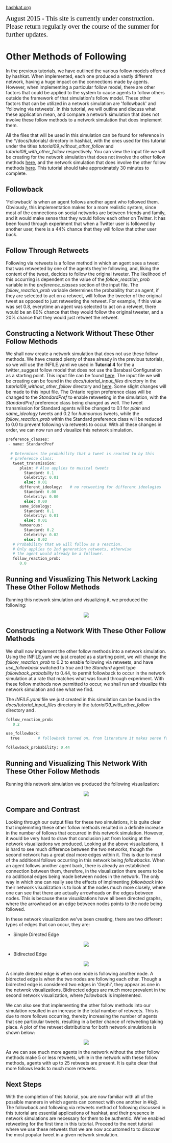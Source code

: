 [hashkat.org](http://hashkat.org)

<span style="color:black; font-family:Georgia; font-size:1.5em;">August 2015 - This site is currently under construction. Please return regularly over the course of the summer for further updates. </span>

# Other Methods of Following

In the previous tutorials, we have outlined the various follow models offered by hashkat. When implemented, each one produced a vastly different network, having a huge impact on the connections made by agents. However, when implementing a particular follow model, there are other factors that could be applied to the system to cause agents to follow others outside the framework of that simulation's follow model. These other factors that can be utilized in a network simulation are 'followback' and 'following via retweets'. In this tutorial, we will outline and discuss what these application mean, and compare a network simulation that does not involve these follow methods to a network simulation that does implement them.

All the files that will be used in this simulation can be found for reference in the */docs/tutorials/ directory in hashkat, with the ones used for this tutorial under the titles *tutorial09_without_other_follow* and *tutorial09_with_other_follow* respectively. You can view the input file we will be creating for the network simulation that does not involve the other follow methods [here](https://github.com/hashkat/hashkat/blob/master/docs/tutorial_input_files/tutorial09_without_other_follow/INFILE.yaml), and the network simulation that does involve the other follow methods [here](https://github.com/hashkat/hashkat/blob/master/docs/tutorial_input_files/tutorial09_with_other_follow/INFILE.yaml). This tutorial should take approximately 30 minutes to complete.

## Followback

'Followback' is when an agent follows another agent who followed them. Obviously, this implementation makes for a more realistic system, since most of the connections on social networks are between friends and family, and it would make sense that they would follow each other on Twitter. It has been found through experiment that when a Twitter user is followed by another user, there is a 44% chance that they will follow that other user back.

## Follow Through Retweets

Following via retweets is a follow method in which an agent sees a tweet that was retweeted by one of the agents they're following, and, liking the content of the tweet, decides to follow the original tweeter. The likelihood of this occurring is dependent on the value of the *follow_reaction_prob* variable in the *preference_classes* section of the input file. The *follow_reaction_prob* variable determines the probability that an agent, if they are selected to act on a retweet, will follow the tweeter of the original tweet as opposed to just retweeting the retweet. For example, if this value was set 0.8, everytime an agent was selected to act on a retweet, there would be an 80% chance that they would follow the original tweeter, and a 20% chance that they would just retweet the retweet.

## Constructing a Network Without These Other Follow Methods

We shall now create a network simulation that does not use these follow methods. We have created plenty of these already in the previous tutorials, so we will use the INFILE.yaml we used in **Tutorial 4** for the a twitter_suggest follow model that does not use the Barabasi Configuration as a starting point. This input file can be found [here](https://github.com/hashkat/hashkat/blob/master/docs/tutorial_input_files/tutorial04_other/INFILE.yaml). The input file we will be creating can be found in the *docs/tutorial_input_files* directory in the *tutorial09_without_other_follow* directory and [here](https://github.com/hashkat/hashkat/blob/master/docs/tutorial_input_files/tutorial09_without_other_follow/INFILE.yaml). Some slight changes will be made to this input file. The Ontario region preference class will be changed to the *StandardPref* to enable retweeting in the simulation, with the *StandardPref* preference class being changed as well. The tweet transmission for Standard agents will be changed to 0.1 for *plain* and *same_ideology* tweets and 0.2 for *humourous* tweets, while the *follow_reaction_prob* within the Standard preference class will be reduced to 0.0 to prevent following via retweets to occur. With all these changes in order, we can now run and visualize this network simulation.

```python
preference_classes:
 - name: StandardPref
 
  # Determines the probability that a tweet is reacted to by this 
  # preference class:
   tweet_transmission: 
      plain: # Also applies to musical tweets
        Standard: 0.1
        Celebrity: 0.01
        else: 0.01
      different_ideology:   # no retweeting for different ideologies
        Standard: 0.00
        Celebrity: 0.00
        else: 0.00
      same_ideology:
        Standard: 0.1
        Celebrity: 0.01
        else: 0.01
      humourous:
        Standard: 0.2
        Celebrity: 0.02
        else: 0.02
   # Probability that we will follow as a reaction.
   # Only applies to 2nd generation retweets, otherwise
   # the agent would already be a follower.
   follow_reaction_prob:
      0.0
```

## Running and Visualizing This Network Lacking These Other Follow Methods

Running this network simulation and visualizing it, we produced the following:

<p align='center'>
<img src='../img/tutorial09_without_other_follow/visualization.png'>
</p>

## Constructing a Network With These Other Follow Methods

We shall now implement the other follow methods into a network simulation. Using the INFILE.yaml we just created as a starting point, we will change the *follow_reaction_prob* to 0.2 to enable following via retweets, and have *use_followback* switched to *true* and the *Standard* agent type *followback_probability* to 0.44, to permit followback to occur in the network simulation at a rate that matches what was found through experiment. With these follow methods now permitted to occur, we shall run and visualize this network simulation and see what we find.

The *INFILE.yaml* file we just created in this simulation can be found in the *docs/tutorial_input_files* directory in the *tutorial09_with_other_follow* directory and .

```python
follow_reaction_prob:
   0.2
```

```python
use_followback: 
  true        # followback turned on, from literature it makes sense for a realistic system
```

```python
followback_probability: 0.44
```

## Running and Visualizing This Network With These Other Follow Methods

Running this network simulation we produced the following visualization:

<p align='center'>
<img src='../img/tutorial09_with_other_follow/visualization.png'>
</p>

## Compare and Contrast

Looking through our output files for these two simulations, it is quite clear that implemnting these other follow methods resulted in a definite increase in the number of follows that occurred in this network simulation. However, it would be very hard to draw that conclusion just from looking at the network visualizations we produced. Looking at the above visualizations, it is hard to see much difference between the two networks, though the second network has a great deal more edges within it. This is due to most of the additional follows occurring in this network being *followbacks*. When an agent follows another agent back, there is already an established connection between them, therefore, in the visualization there seems to be no additional edges being made between nodes in the network. The only way in which one can really see the effects of implmenting *followback* into their network visualization is to look at the nodes much more closely, where one can see that there are actually arrowheads on the edges between nodes. This is because these visualizations have all been directed graphs, where the arrowhead on an edge between nodes points to the node being followed.

In these network visualization we've been creating, there are two different types of edges that can occur, they are:

* Simple Directed Edge

<p align='center'>
<img src='../img/tutorial09_without_other_follow/one_follow_connection.png'>
</p>

* Bidirected Edge

<p align='center'>
<img src='../img/tutorial09_with_other_follow/followback_connection.png'>
</p>

A simple directed edge is when one node is following another node. A bidrected edge is when the two nodes are following each other. Though a bidrected edge is considered two edges in 'Gephi', they appear as one in the netwrok visualizations. Bidirected edges are much more prevalent in the second network visualization, where *followback* is implemented.

We can also see that implementing the other follow methods into our simulation resulted in an increase in the total number of retweets. This is due to more follows occurring, thereby increasing the number of agents that see particular tweets, resulting in a better chance of retweeting taking place. A plot of the retweet distributions for both network simulations is shown below:

<p align='center'>
<img src='../img/tutorial09_with_other_follow/retweets_distro.svg'>
</p>

As we can see much more agents in the network without the other follow methods make 5 or less retweets, while in the network with these follow methods, agents with up to 25 retweets are present. It is quite clear that more follows leads to much more retweets.

## Next Steps

With the completion of this tutorial, you are now familiar with all of the possible manners in which agents can connect with one another in #k@. The followback and following via retweets method of following discussed in this tutorial are essential applications of hashkat, and their presence in network simulations are necessary for them to be authentic. We've enabled retweeting for the first time in this tutorial. Proceed to the next tutorial where we use these retweets that we are now accustomed to to discover the most popular tweet in a given network simulation.